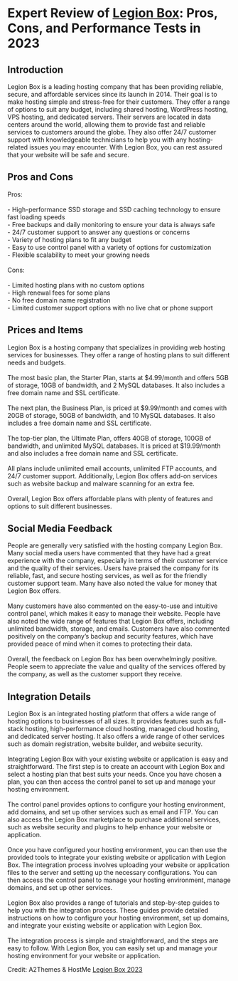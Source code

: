 <h1>Expert Review of <a href="https://a2themes.com/legion-box-reviews">Legion Box</a>: Pros, Cons, and Performance Tests in 2023</h1>
<h2>Introduction</h2>
Legion Box is a leading hosting company that has been providing reliable, secure, and affordable services since its launch in 2014. Their goal is to make hosting simple and stress-free for their customers. They offer a range of options to suit any budget, including shared hosting, WordPress hosting, VPS hosting, and dedicated servers. Their servers are located in data centers around the world, allowing them to provide fast and reliable services to customers around the globe. They also offer 24/7 customer support with knowledgeable technicians to help you with any hosting-related issues you may encounter. With Legion Box, you can rest assured that your website will be safe and secure.
<h2>Pros and Cons</h2>
Pros:<br><br>- High-performance SSD storage and SSD caching technology to ensure fast loading speeds<br>- Free backups and daily monitoring to ensure your data is always safe<br>- 24/7 customer support to answer any questions or concerns<br>- Variety of hosting plans to fit any budget<br>- Easy to use control panel with a variety of options for customization<br>- Flexible scalability to meet your growing needs<br><br>Cons:<br><br>- Limited hosting plans with no custom options<br>- High renewal fees for some plans<br>- No free domain name registration<br>- Limited customer support options with no live chat or phone support
<h2>Prices and Items</h2>
Legion Box is a hosting company that specializes in providing web hosting services for businesses. They offer a range of hosting plans to suit different needs and budgets.<br><br>The most basic plan, the Starter Plan, starts at $4.99/month and offers 5GB of storage, 10GB of bandwidth, and 2 MySQL databases. It also includes a free domain name and SSL certificate.<br><br>The next plan, the Business Plan, is priced at $9.99/month and comes with 20GB of storage, 50GB of bandwidth, and 10 MySQL databases. It also includes a free domain name and SSL certificate.<br><br>The top-tier plan, the Ultimate Plan, offers 40GB of storage, 100GB of bandwidth, and unlimited MySQL databases. It is priced at $19.99/month and also includes a free domain name and SSL certificate.<br><br>All plans include unlimited email accounts, unlimited FTP accounts, and 24/7 customer support. Additionally, Legion Box offers add-on services such as website backup and malware scanning for an extra fee.<br><br>Overall, Legion Box offers affordable plans with plenty of features and options to suit different businesses.
<h2>Social Media Feedback</h2>
People are generally very satisfied with the hosting company Legion Box. Many social media users have commented that they have had a great experience with the company, especially in terms of their customer service and the quality of their services. Users have praised the company for its reliable, fast, and secure hosting services, as well as for the friendly customer support team. Many have also noted the value for money that Legion Box offers.<br><br>Many customers have also commented on the easy-to-use and intuitive control panel, which makes it easy to manage their website. People have also noted the wide range of features that Legion Box offers, including unlimited bandwidth, storage, and emails. Customers have also commented positively on the company’s backup and security features, which have provided peace of mind when it comes to protecting their data.<br><br>Overall, the feedback on Legion Box has been overwhelmingly positive. People seem to appreciate the value and quality of the services offered by the company, as well as the customer support they receive.
<h2>Integration Details</h2>
Legion Box is an integrated hosting platform that offers a wide range of hosting options to businesses of all sizes. It provides features such as full-stack hosting, high-performance cloud hosting, managed cloud hosting, and dedicated server hosting. It also offers a wide range of other services such as domain registration, website builder, and website security.<br><br>Integrating Legion Box with your existing website or application is easy and straightforward. The first step is to create an account with Legion Box and select a hosting plan that best suits your needs. Once you have chosen a plan, you can then access the control panel to set up and manage your hosting environment.<br><br>The control panel provides options to configure your hosting environment, add domains, and set up other services such as email and FTP. You can also access the Legion Box marketplace to purchase additional services, such as website security and plugins to help enhance your website or application.<br><br>Once you have configured your hosting environment, you can then use the provided tools to integrate your existing website or application with Legion Box. The integration process involves uploading your website or application files to the server and setting up the necessary configurations. You can then access the control panel to manage your hosting environment, manage domains, and set up other services.<br><br>Legion Box also provides a range of tutorials and step-by-step guides to help you with the integration process. These guides provide detailed instructions on how to configure your hosting environment, set up domains, and integrate your existing website or application with Legion Box.<br><br>The integration process is simple and straightforward, and the steps are easy to follow. With Legion Box, you can easily set up and manage your hosting environment for your website or application.
<p>Credit: A2Themes & HostMe <a href="https://a2themes.com/legion-box-reviews">Legion Box 2023</a></p>